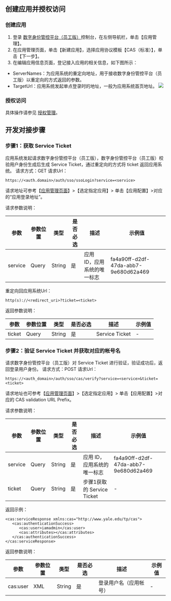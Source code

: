 ## 创建应用并授权访问
### 创建应用
1. 登录 [数字身份管控平台（员工版）]()控制台，在左侧导航栏，单击【应用管理】。
2. 在应用管理页面，单击【新建应用】，选择应用协议模板【CAS（标准）】，单击【下一步】。
3. 在编辑应用信息页面，登记接入应用的相关信息，如下图所示：
 - ServerNames：为应用系统的重定向地址，用于接收数字身份管控平台（员工版）以重定向的方式返回的参数。
 - TargetUrl：应用系统发起单点登录时的地址，一般为应用系统首页地址。
![](https://main.qcloudimg.com/raw/07a2ab1c73143b91c04347bcf34e7e7e.png)

### 授权访问
具体操作请参见 [授权管理](https://cloud.tencent.com/document/product/1442/55069)。

## 开发对接步骤
### 步骤1：获取 Service Ticket
应用系统发起请求数字身份管控平台（员工版），数字身份管控平台（员工版）校验用户身份生成后生成 Service Ticket，通过重定向的方式将 ticket 返回应用系统。
请求方式：GET
请求Url：
```
https://<auth.domain>/auth/sso/ssoLogin?service=<service>
```

请求地址可参考【[应用管理页面]()】>【选定指定应用】> 单击【应用配置】>对应的“应用登录地址”。
 
请求参数说明：

| 参数    | 参数位置 | 类型   | 是否必选 | 描述                         | 示例值                               |
| ------- | -------- | ------ | -------- | ---------------------------- | ------------------------------------ |
| service | Query    | String | 是       | 应用 ID，应用系统的唯一标志 | fa4a90ff-d2df-47da-abb7-9e680d62a469 |

重定向回应用系统Url：
```
http(s)://<redirect_uri>?ticket=<ticket>
```

返回参数说明：

| 参数   | 参数位置 | 类型   | 是否必选 | 描述              | 示例值 |
| ------ | -------- | ------ | -------- | ----------------- | ------ |
| ticket | Query    | String | 是       | Service  Ticket |    -    |

### 步骤2：验证 Service Ticket 并获取对应的帐号名
请求数字身份管控平台（员工版）对 Service Ticket 进行验证，验证成功后，返回登录用户身份。
请求方式：POST
请求Url：
```
https://<auth_domain>/auth/sso/cas/verify?service=<service>&ticket=<ticket>
```
请求地址也可参考【[应用管理页面]()】>【选定指定应用】> 单击【应用配置】>对应的 CAS validation URL Prefix。

请求参数说明：

| 参数    | 参数位置 | 类型   | 是否必选 | 描述                         | 示例值                               |
| ------- | -------- | ------ | -------- | ---------------------------- | ------------------------------------ |
| service | Query    | String | 是       | 应用 ID，应用系统的唯一标志 | fa4a90ff-d2df-47da-abb7-9e680d62a469 |
| ticket  | Query    | String | 是       | 步骤1获取的 Service Ticket  |  -                                    |

返回示例：
```
<cas:serviceResponse xmlns:cas="http://www.yale.edu/tp/cas">
   <cas:authenticationSuccess>
      <cas:user>iamadmin</cas:user>
      <cas:attributes></cas:attributes>
   </cas:authenticationSuccess>
</cas:serviceResponse>
```

返回参数说明：

| 参数     | 参数位置 | 类型   | 是否必选 | 描述                     | 示例值 |
| -------- | -------- | ------ | -------- | ------------------------ | ------ |
| cas:user | XML      | String | 是       | 登录用户名（应用帐号） |    -    |


 
